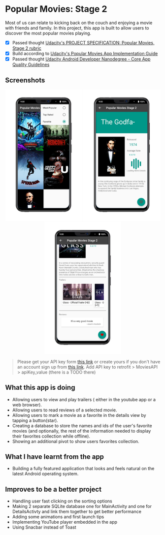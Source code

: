 # Popular Movies: Stage 2

Most of us can relate to kicking back on the couch and enjoying a movie with friends and family. In this project, this app is built to allow users to discover the most popular movies playing.

-  [x]  Passed thought [Udacity's PROJECT SPECIFICATION: Popular Movies, Stage 2 rubric](https://review.udacity.com/#!/rubrics/67/view)
-  [x]  Build according to [Udacity's Popular Movies App Implementation Guide](https://docs.google.com/document/d/1ZlN1fUsCSKuInLECcJkslIqvpKlP7jWL2TP9m6UiA6I/pub?embedded=true#h.7sxo8jefdfll)
-  [x]  Passed thought [Udacity Android Developer Nanodegree - Core App Quality Guidelines](http://udacity.github.io/android-nanodegree-guidelines/core.html)

## Screenshots
<p align="center"> <img src="/pictures/screenshot1.png" width="250"> <img src="/pictures/screenshot2.png" width="250"> <img src="/pictures/screenshot3.png" width="250"> </p>

> Please get your API key form [this link](https://www.themoviedb.org/settings/api) or create yours if you don't have an account sign up from [this link](https://www.themoviedb.org/account/signup).
> Add API key to retrofit > MoviesAPI > apiKey_value (there is a TODO there)

## What this app is doing
-   Allowing users to view and play trailers ( either in the youtube app or a web browser).
-   Allowing users to read reviews of a selected movie.
-   Allowing users to mark a movie as a favorite in the details view by tapping a button(star).
-   Creating a database to store the names and ids of the user's favorite movies (and optionally, the rest of the information needed to display their favorites collection while offline).
-   Showing an additional pivot to show users favorites collection.

## What I have learnt from the app
-   Building a fully featured application that looks and feels natural on the latest Android operating system.

## Improves to be a better project
-   Handling user fast clicking on the sorting options
-   Making 2 separate SQLite database one for MainActivity and one for DetailsActivty and link them together to get better performance
-   Adding some animations and first launch tips
-   Implementing YouTube player embedded in the app
-   Using Snacbar instead of Toast
